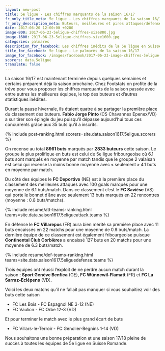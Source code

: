 ```yaml
---
layout: new-post
title: 5e ligue - Les chiffres marquants de la saison 16/17
fr_only_title_meta: 5e ligue - Les chiffres marquants de la saison 16/17
fr_only_description_meta: Buteurs, meilleures et pires attaques/défenses, les matchs spéctaculaires - les chiffres inédits de la 5e ligue en Suisse romande
date: 2017-06-20 12:00:00 +0200
image-800: 2017-06-23-5eligue-chiffres-size800.jpg
image-1600: 2017-06-23-5eligue-chiffres-size1600.jpg
categories: palmares
description_for_facebook: Les chiffres inédits de la 5e ligue en Suisse romande
title_for_facebook: 5e ligue - Le palmarès de la saison 16/17
image_for_facebook: /images/facebook/2017-06-23-image-chiffres-5eligue-facebook.png
scorers: data.5eligue
translate: false
---
```

La saison 16/17 est maintenant terminée depuis quelques semaines et certains préparent déjà la saison prochaine. Chez Footstats on profite de la trêve pour vous proposer les chiffres marquants de la saison passée avec entre autres les meilleures équipes, le top des buteurs et d’autres statistiques inédites.

Durant la pause hivernale, ils étaient quatre à se partager la première place du classement des buteurs. __Fabio Jorge Pinto__ (CS Chavannes Epenex/VD) a sur tirer son épingle du jeu puisqu’il dépasse aujourd’hui tous ces concurrents grâce aux 35 buts qu’il a inscrits.

{% include post-ranking.html scorers=site.data.saison1617.5eligue.scorers %}

On recense au total __8961 buts__ marqués par __2833 buteurs__ cette saison. Le groupe le plus prolifique en buts est celui de 5e ligue fribourgeoise où 6.1 buts sont marqués en moyenne par match tandis que le groupe 2 valaisan est celui qui recense la moins bonne moyenne avec « seulement » 4.1 buts en moyenne par match.

Du côté des équipes le __FC Deportivo__ (NE) est à la première place du classement des meilleures attaques avec 100 goals marqués pour une moyenne de 6.1 buts/match. Dans ce classement c’est le __FC Savièse__ (VS) qui porte le bonnet d’âne avec seulement 13 buts marqués en 22 rencontres (moyenne : 0.6 buts/matchs). 

{% include resume/att-teams-ranking.html teams=site.data.saison1617.5eligueattack.teams %}

En défense le __FC Villarepos__ (FR) aura bien mérité sa première place avec 11 buts encaissés en 22 matchs pour une moyenne de 0.6 buts/match. La dernière équipe de ce classement est également fribourgeoise puisque __Continental Club Corbières__ a encaissé 127 buts en 20 matchs pour une moyenne de 6.3 buts/match.

{% include resume/def-teams-ranking.html teams=site.data.saison1617.5eliguedefense.teams %}

Trois équipes ont réussi l’exploit de ne perdre aucun match durant la saison : __Sport Genève Benfica__ (GE), __FC Wünnewil-Flamatt__ (FR) et __FC La Sarraz-Eclépens__ (VD).

Voici les deux matchs qu’il ne fallait pas manquer si vous souhaitiez voir des buts cette saison

* FC Les Bois - FC Espagnol NE 3-12 (NE)
* FC Vaulion - FC Orbe 12-3 (VD)

Et pour terminer le match avec le plus grand écart de buts

* FC Villars-le-Terroir - FC Genolier-Begnins 1-14 (VD)

Nous souhaitons une bonne préparation et une saison 17/18 pleine de succès à toutes les équipes de 5e ligue en Suisse Romande.

